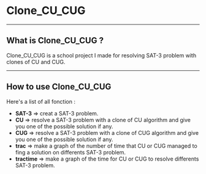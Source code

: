 # Clone_CU_CUG
***
## What is Clone_CU_CUG ?
Clone_CU_CUG is a school project I made for resolving SAT-3 problem with clones of CU and CUG.
***
## How to use Clone_CU_CUG
Here's a list of all fonction :
- **SAT-3** => creat a SAT-3 problem.
- **CU** => resolve a SAT-3 problem with a clone of CU algorithm and give you one of the possible solution if any.
- **CUG** => resolve a SAT-3 problem with a clone of CUG algorithm and give you one of the possible solution if any.
- **trac** => make a graph of the number of time that CU or CUG managed to fing a solution on differents SAT-3 problem.
- **tractime** => make a graph of the time for CU or CUG to resolve differents SAT-3 problem.
